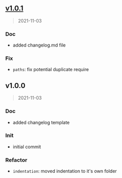 
<a name="v1.0.1"></a>
## [v1.0.1](https://github.com/tigorlazuardi/nvim/compare/v1.0.0...v1.0.1)

> 2021-11-03

### Doc

* added changelog.md file

### Fix

* `paths`: fix potential duplicate require


<a name="v1.0.0"></a>
## v1.0.0

> 2021-11-03

### Doc

* added changelog template

### Init

* initial commit

### Refactor

* `indentation`: moved indentation to it's own folder


